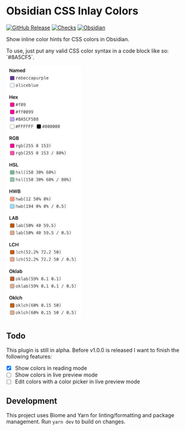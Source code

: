 # Obsidian CSS Inlay Colors

[![GitHub Release](https://img.shields.io/github/v/release/GRA0007/obsidian-css-inlay-colors?label=version)](https://github.com/GRA0007/obsidian-css-inlay-colors/releases)
[![Checks](https://img.shields.io/github/check-runs/GRA0007/obsidian-css-inlay-colors/main)](https://github.com/GRA0007/obsidian-css-inlay-colors/actions/workflows/checks.yml)
[![Obsidian](https://img.shields.io/badge/obsidian-plugin-8A5CF5?logo=obsidian)](https://obsidian.md)

Show inline color hints for CSS colors in Obsidian.

To use, just put any valid CSS color syntax in a code block like so: \`#8A5CF5\`.

<img src="example.jpg" alt="Example of the extension running for all CSS color formats" width="200">

## Todo

This plugin is still in alpha. Before v1.0.0 is released I want to finish the following features:

- [x] Show colors in reading mode
- [ ] Show colors in live preview mode
- [ ] Edit colors with a color picker in live preview mode

## Development

This project uses Biome and Yarn for linting/formatting and package management. Run `yarn dev` to build on changes.
